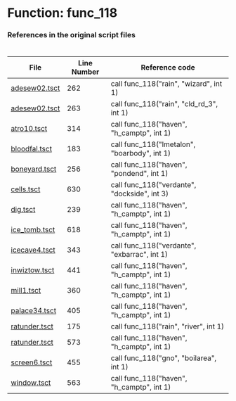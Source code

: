 # Function: func_118
### References in the original script files

#

| File | Line Number | Reference code |
| --- | --- | --- |
| [adesew02.tsct](../../../out/adesew02.tsct#L262) | 262 | call func_118("rain", "wizard", int 1) |
| [adesew02.tsct](../../../out/adesew02.tsct#L263) | 263 | call func_118("rain", "cld_rd_3", int 1) |
| [atro10.tsct](../../../out/atro10.tsct#L314) | 314 | call func_118("haven", "h_camptp", int 1) |
| [bloodfal.tsct](../../../out/bloodfal.tsct#L183) | 183 | call func_118("lmetalon", "boarbody", int 1) |
| [boneyard.tsct](../../../out/boneyard.tsct#L256) | 256 | call func_118("haven", "pondend", int 1) |
| [cells.tsct](../../../out/cells.tsct#L630) | 630 | call func_118("verdante", "dockside", int 3) |
| [dig.tsct](../../../out/dig.tsct#L239) | 239 | call func_118("haven", "h_camptp", int 1) |
| [ice_tomb.tsct](../../../out/ice_tomb.tsct#L618) | 618 | call func_118("haven", "h_camptp", int 1) |
| [icecave4.tsct](../../../out/icecave4.tsct#L343) | 343 | call func_118("verdante", "exbarrac", int 1) |
| [inwiztow.tsct](../../../out/inwiztow.tsct#L441) | 441 | call func_118("haven", "h_camptp", int 1) |
| [mill1.tsct](../../../out/mill1.tsct#L360) | 360 | call func_118("haven", "h_camptp", int 1) |
| [palace34.tsct](../../../out/palace34.tsct#L405) | 405 | call func_118("haven", "h_camptp", int 1) |
| [ratunder.tsct](../../../out/ratunder.tsct#L175) | 175 | call func_118("rain", "river", int 1) |
| [ratunder.tsct](../../../out/ratunder.tsct#L573) | 573 | call func_118("haven", "h_camptp", int 1) |
| [screen6.tsct](../../../out/screen6.tsct#L455) | 455 | call func_118("gno", "boilarea", int 1) |
| [window.tsct](../../../out/window.tsct#L563) | 563 | call func_118("haven", "h_camptp", int 1) |
